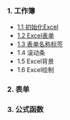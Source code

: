 ### 1. 工作簿
* [1.1 初始化Excel](docs/1.初始化Excel.md)
* [1.2 Excel表单](docs/2.Excel表单.md)
* [1.3 表单名称标签](docs/3.表单名称标签.md)
* 1.4 滚动条
* 1.5 Excel背景
* 1.6 Excel绘制
### 2. 表单
### 3. 公式函数
